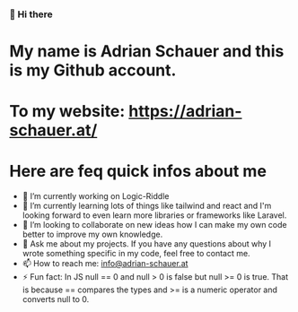 ### 👋 Hi there
# My name is Adrian Schauer and this is my Github account.
# To my website: https://adrian-schauer.at/

# Here are feq quick infos about me
- 🔭 I’m currently working on Logic-Riddle
- 🌱 I’m currently learning lots of things like tailwind and react and I'm looking forward to even learn more libraries or frameworks like Laravel.
- 👯 I’m looking to collaborate on new ideas how I can make my own code better to improve my own knowledge.
- 💬 Ask me about my projects. If you have any questions about why I wrote something specific in my code, feel free to contact me.
- 📫 How to reach me: info@adrian-schauer.at
- ⚡ Fun fact: In JS null == 0 and null > 0 is false but null >= 0 is true. That is because == compares the types and >= is a numeric operator and converts null to 0.
